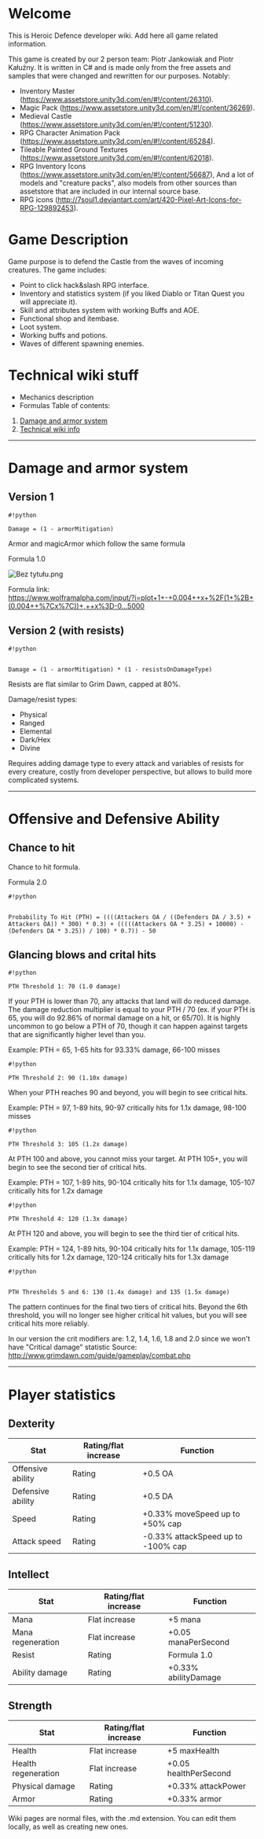 # Welcome
This is Heroic Defence developer wiki. Add here all game related information.

This game is created by our 2 person team: Piotr Jankowiak and Piotr Kałużny. It is written in C# and is made only from the free assets and samples that were changed and rewritten for our purposes.
Notably:
- Inventory Master (https://www.assetstore.unity3d.com/en/#!/content/26310).
- Magic Pack (https://www.assetstore.unity3d.com/en/#!/content/36269).
- Medieval Castle (https://www.assetstore.unity3d.com/en/#!/content/51230).
- RPG Character Animation Pack (https://www.assetstore.unity3d.com/en/#!/content/65284).
- Tileable Painted Ground Textures (https://www.assetstore.unity3d.com/en/#!/content/62018).
- RPG Inventory Icons (https://www.assetstore.unity3d.com/en/#!/content/56687),
And a lot of models and "creature packs", also models from other sources than assetstore that are included in our internal source base.
- RPG icons (http://7soul1.deviantart.com/art/420-Pixel-Art-Icons-for-RPG-129892453).

# Game Description #
Game purpose is to defend the Castle from the waves of incoming creatures. The game includes:
- Point to click hack&slash RPG interface.
- Inventory and statistics system (if you liked Diablo or Titan Quest you will appreciate it).
- Skill and attributes system with working Buffs and AOE.
- Functional shop and itembase.
- Loot system.
- Working buffs and potions.
- Waves of different spawning enemies.



# Technical wiki stuff #
* Mechanics description
* Formulas
Table of contents:

1. [Damage and armor system](#markdown-header-damage-and-armor-system)
2. [Technical wiki info](#markdown-header-wiki-features)
***

# Damage and armor system #

## Version 1 ##
```
#!python

Damage = (1 - armorMitigation)
```

Armor and magicArmor which follow the same formula

Formula 1.0

![Bez tytułu.png](http://i.imgur.com/AfXAFDf.png)

Formula link:   
https://www.wolframalpha.com/input/?i=plot+1+-+0.004++x+%2F(1+%2B+(0.004++%7Cx%7C))+,++x%3D-0...5000 

## Version 2 (with resists)  

```
#!python


Damage = (1 - armorMitigation) * (1 - resistsOnDamageType)
```


Resists are flat similar to Grim Dawn, capped at 80%.

Damage/resist types:
* Physical
* Ranged
* Elemental
* Dark/Hex
* Divine

Requires adding damage type to every attack and variables of resists for every creature, costly from developer perspective, but allows to build more complicated systems.
***
# Offensive and Defensive Ability #

## Chance to hit ##
Chance to hit formula.

Formula 2.0
```
#!python


Probability To Hit (PTH) = ((((Attackers OA / ((Defenders DA / 3.5) + Attackers OA)) * 300) * 0.3) + (((((Attackers OA * 3.25) + 10000) - (Defenders DA * 3.25)) / 100) * 0.7)) - 50

```
## Glancing blows and crital hits ##

```
#!python

PTH Threshold 1: 70 (1.0 damage)
```


If your PTH is lower than 70, any attacks that land will do reduced damage. The damage reduction multiplier is equal to your PTH / 70 (ex. if your PTH is 65, you will do 92.86% of normal damage on a hit, or 65/70). It is highly uncommon to go below a PTH of 70, though it can happen against targets that are significantly higher level than you.

Example: PTH = 65, 1-65 hits for 93.33% damage, 66-100 misses


```
#!python

PTH Threshold 2: 90 (1.10x damage)
```


When your PTH reaches 90 and beyond, you will begin to see critical hits.

Example: PTH = 97, 1-89 hits, 90-97 critically hits for 1.1x damage, 98-100 misses


```
#!python

PTH Threshold 3: 105 (1.2x damage)
```


At PTH 100 and above, you cannot miss your target. At PTH 105+, you will begin to see the second tier of critical hits.

Example: PTH = 107, 1-89 hits, 90-104 critically hits for 1.1x damage, 105-107 critically hits for 1.2x damage


```
#!python

PTH Threshold 4: 120 (1.3x damage)
```


At PTH 120 and above, you will begin to see the third tier of critical hits.

Example: PTH = 124, 1-89 hits, 90-104 critically hits for 1.1x damage, 105-119 critically hits for 1.2x damage, 120-124 critically hits for 1.3x damage

```
#!python


PTH Thresholds 5 and 6: 130 (1.4x damage) and 135 (1.5x damage)
```


The pattern continues for the final two tiers of critical hits. Beyond the 6th threshold, you will no longer see higher critical hit values, but you will see critical hits more reliably.

In our version the crit modifiers are: 1.2, 1.4, 1.6, 1.8 and 2.0 since we won't have "Critical damage" statistic
Source: http://www.grimdawn.com/guide/gameplay/combat.php 

***
# Player statistics #

## Dexterity ##

| Stat | Rating/flat increase | Function |
|------|----------------------|----------|
|Offensive ability| Rating | +0.5 OA  |
|Defensive ability| Rating | +0.5 DA  |
|Speed | Rating | +0.33% moveSpeed up to +50% cap |
|Attack speed | Rating |-0.33% attackSpeed up to -100% cap |

## Intellect ##

| Stat | Rating/flat increase | Function |
|------|----------------------|----------|
| Mana | Flat increase | +5 mana|
| Mana regeneration | Flat increase | +0.05 manaPerSecond | 
| Resist | Rating | Formula 1.0 |
| Ability damage | Rating | +0.33% abilityDamage |


## Strength ##

| Stat | Rating/flat increase | Function |
|------|----------------------|----------|
| Health  | Flat increase | +5 maxHealth |
| Health regeneration | Flat increase | +0.05 healthPerSecond |
|Physical damage  | Rating | +0.33% attackPower |
| Armor  | Rating | +0.33% armor |
Wiki pages are normal files, with the .md extension. You can edit them locally, as well as creating new ones.
